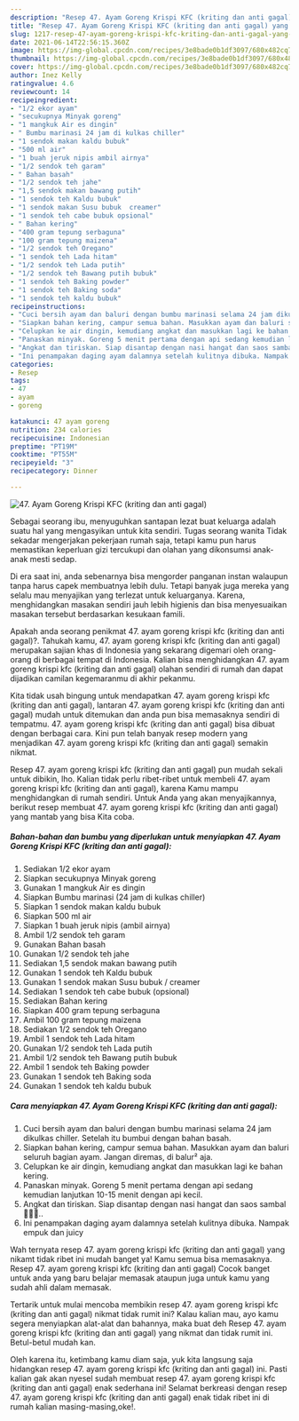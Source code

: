 ```yaml
---
description: "Resep 47. Ayam Goreng Krispi KFC (kriting dan anti gagal) yang lezat Untuk Jualan"
title: "Resep 47. Ayam Goreng Krispi KFC (kriting dan anti gagal) yang lezat Untuk Jualan"
slug: 1217-resep-47-ayam-goreng-krispi-kfc-kriting-dan-anti-gagal-yang-lezat-untuk-jualan
date: 2021-06-14T22:56:15.360Z
image: https://img-global.cpcdn.com/recipes/3e8bade0b1df3097/680x482cq70/47-ayam-goreng-krispi-kfc-kriting-dan-anti-gagal-foto-resep-utama.jpg
thumbnail: https://img-global.cpcdn.com/recipes/3e8bade0b1df3097/680x482cq70/47-ayam-goreng-krispi-kfc-kriting-dan-anti-gagal-foto-resep-utama.jpg
cover: https://img-global.cpcdn.com/recipes/3e8bade0b1df3097/680x482cq70/47-ayam-goreng-krispi-kfc-kriting-dan-anti-gagal-foto-resep-utama.jpg
author: Inez Kelly
ratingvalue: 4.6
reviewcount: 14
recipeingredient:
- "1/2 ekor ayam"
- "secukupnya Minyak goreng"
- "1 mangkuk Air es dingin"
- " Bumbu marinasi 24 jam di kulkas chiller"
- "1 sendok makan kaldu bubuk"
- "500 ml air"
- "1 buah jeruk nipis ambil airnya"
- "1/2 sendok teh garam"
- " Bahan basah"
- "1/2 sendok teh jahe"
- "1,5 sendok makan bawang putih"
- "1 sendok teh Kaldu bubuk"
- "1 sendok makan Susu bubuk  creamer"
- "1 sendok teh cabe bubuk opsional"
- " Bahan kering"
- "400 gram tepung serbaguna"
- "100 gram tepung maizena"
- "1/2 sendok teh Oregano"
- "1 sendok teh Lada hitam"
- "1/2 sendok teh Lada putih"
- "1/2 sendok teh Bawang putih bubuk"
- "1 sendok teh Baking powder"
- "1 sendok teh Baking soda"
- "1 sendok teh kaldu bubuk"
recipeinstructions:
- "Cuci bersih ayam dan baluri dengan bumbu marinasi selama 24 jam dikulkas chiller. Setelah itu bumbui dengan bahan basah."
- "Siapkan bahan kering, campur semua bahan. Masukkan ayam dan baluri seluruh bagian ayam. Jangan diremas, di balur² aja."
- "Celupkan ke air dingin, kemudiang angkat dan masukkan lagi ke bahan kering."
- "Panaskan minyak. Goreng 5 menit pertama dengan api sedang kemudian lanjutkan 10-15 menit dengan api kecil."
- "Angkat dan tiriskan. Siap disantap dengan nasi hangat dan saos sambal 🥰🥰🥰.."
- "Ini penampakan daging ayam dalamnya setelah kulitnya dibuka. Nampak empuk dan juicy"
categories:
- Resep
tags:
- 47
- ayam
- goreng

katakunci: 47 ayam goreng 
nutrition: 234 calories
recipecuisine: Indonesian
preptime: "PT19M"
cooktime: "PT55M"
recipeyield: "3"
recipecategory: Dinner

---
```



![47. Ayam Goreng Krispi KFC (kriting dan anti gagal)](https://img-global.cpcdn.com/recipes/3e8bade0b1df3097/680x482cq70/47-ayam-goreng-krispi-kfc-kriting-dan-anti-gagal-foto-resep-utama.jpg)

Sebagai seorang ibu, menyuguhkan santapan lezat buat keluarga adalah suatu hal yang mengasyikan untuk kita sendiri. Tugas seorang  wanita Tidak sekadar mengerjakan pekerjaan rumah saja, tetapi kamu pun harus memastikan keperluan gizi tercukupi dan olahan yang dikonsumsi anak-anak mesti sedap.

Di era  saat ini, anda sebenarnya bisa mengorder panganan instan walaupun tanpa harus capek membuatnya lebih dulu. Tetapi banyak juga mereka yang selalu mau menyajikan yang terlezat untuk keluarganya. Karena, menghidangkan masakan sendiri jauh lebih higienis dan bisa menyesuaikan masakan tersebut berdasarkan kesukaan famili. 



Apakah anda seorang penikmat 47. ayam goreng krispi kfc (kriting dan anti gagal)?. Tahukah kamu, 47. ayam goreng krispi kfc (kriting dan anti gagal) merupakan sajian khas di Indonesia yang sekarang digemari oleh orang-orang di berbagai tempat di Indonesia. Kalian bisa menghidangkan 47. ayam goreng krispi kfc (kriting dan anti gagal) olahan sendiri di rumah dan dapat dijadikan camilan kegemaranmu di akhir pekanmu.

Kita tidak usah bingung untuk mendapatkan 47. ayam goreng krispi kfc (kriting dan anti gagal), lantaran 47. ayam goreng krispi kfc (kriting dan anti gagal) mudah untuk ditemukan dan anda pun bisa memasaknya sendiri di tempatmu. 47. ayam goreng krispi kfc (kriting dan anti gagal) bisa dibuat dengan berbagai cara. Kini pun telah banyak resep modern yang menjadikan 47. ayam goreng krispi kfc (kriting dan anti gagal) semakin nikmat.

Resep 47. ayam goreng krispi kfc (kriting dan anti gagal) pun mudah sekali untuk dibikin, lho. Kalian tidak perlu ribet-ribet untuk membeli 47. ayam goreng krispi kfc (kriting dan anti gagal), karena Kamu mampu menghidangkan di rumah sendiri. Untuk Anda yang akan menyajikannya, berikut resep membuat 47. ayam goreng krispi kfc (kriting dan anti gagal) yang mantab yang bisa Kita coba.

<!--inarticleads1-->

##### Bahan-bahan dan bumbu yang diperlukan untuk menyiapkan 47. Ayam Goreng Krispi KFC (kriting dan anti gagal):

1. Sediakan 1/2 ekor ayam
1. Siapkan secukupnya Minyak goreng
1. Gunakan 1 mangkuk Air es dingin
1. Siapkan  Bumbu marinasi (24 jam di kulkas chiller)
1. Siapkan 1 sendok makan kaldu bubuk
1. Siapkan 500 ml air
1. Siapkan 1 buah jeruk nipis (ambil airnya)
1. Ambil 1/2 sendok teh garam
1. Gunakan  Bahan basah
1. Gunakan 1/2 sendok teh jahe
1. Sediakan 1,5 sendok makan bawang putih
1. Gunakan 1 sendok teh Kaldu bubuk
1. Gunakan 1 sendok makan Susu bubuk / creamer
1. Sediakan 1 sendok teh cabe bubuk (opsional)
1. Sediakan  Bahan kering
1. Siapkan 400 gram tepung serbaguna
1. Ambil 100 gram tepung maizena
1. Sediakan 1/2 sendok teh Oregano
1. Ambil 1 sendok teh Lada hitam
1. Gunakan 1/2 sendok teh Lada putih
1. Ambil 1/2 sendok teh Bawang putih bubuk
1. Ambil 1 sendok teh Baking powder
1. Gunakan 1 sendok teh Baking soda
1. Gunakan 1 sendok teh kaldu bubuk




<!--inarticleads2-->

##### Cara menyiapkan 47. Ayam Goreng Krispi KFC (kriting dan anti gagal):

1. Cuci bersih ayam dan baluri dengan bumbu marinasi selama 24 jam dikulkas chiller. Setelah itu bumbui dengan bahan basah.
1. Siapkan bahan kering, campur semua bahan. Masukkan ayam dan baluri seluruh bagian ayam. Jangan diremas, di balur² aja.
1. Celupkan ke air dingin, kemudiang angkat dan masukkan lagi ke bahan kering.
1. Panaskan minyak. Goreng 5 menit pertama dengan api sedang kemudian lanjutkan 10-15 menit dengan api kecil.
1. Angkat dan tiriskan. Siap disantap dengan nasi hangat dan saos sambal 🥰🥰🥰..
1. Ini penampakan daging ayam dalamnya setelah kulitnya dibuka. Nampak empuk dan juicy




Wah ternyata resep 47. ayam goreng krispi kfc (kriting dan anti gagal) yang nikamt tidak ribet ini mudah banget ya! Kamu semua bisa memasaknya. Resep 47. ayam goreng krispi kfc (kriting dan anti gagal) Cocok banget untuk anda yang baru belajar memasak ataupun juga untuk kamu yang sudah ahli dalam memasak.

Tertarik untuk mulai mencoba membikin resep 47. ayam goreng krispi kfc (kriting dan anti gagal) nikmat tidak rumit ini? Kalau kalian mau, ayo kamu segera menyiapkan alat-alat dan bahannya, maka buat deh Resep 47. ayam goreng krispi kfc (kriting dan anti gagal) yang nikmat dan tidak rumit ini. Betul-betul mudah kan. 

Oleh karena itu, ketimbang kamu diam saja, yuk kita langsung saja hidangkan resep 47. ayam goreng krispi kfc (kriting dan anti gagal) ini. Pasti kalian gak akan nyesel sudah membuat resep 47. ayam goreng krispi kfc (kriting dan anti gagal) enak sederhana ini! Selamat berkreasi dengan resep 47. ayam goreng krispi kfc (kriting dan anti gagal) enak tidak ribet ini di rumah kalian masing-masing,oke!.

